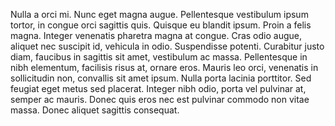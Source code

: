 Nulla a orci mi. Nunc eget magna augue. Pellentesque vestibulum ipsum tortor, in congue orci sagittis quis. Quisque eu blandit ipsum. Proin a felis magna. Integer venenatis pharetra magna at congue. Cras odio augue, aliquet nec suscipit id, vehicula in odio. Suspendisse potenti. Curabitur justo diam, faucibus in sagittis sit amet, vestibulum ac massa. Pellentesque in nibh elementum, facilisis risus at, ornare eros. Mauris leo orci, venenatis in sollicitudin non, convallis sit amet ipsum. Nulla porta lacinia porttitor. Sed feugiat eget metus sed placerat. Integer nibh odio, porta vel pulvinar at, semper ac mauris. Donec quis eros nec est pulvinar commodo non vitae massa. Donec aliquet sagittis consequat. 
